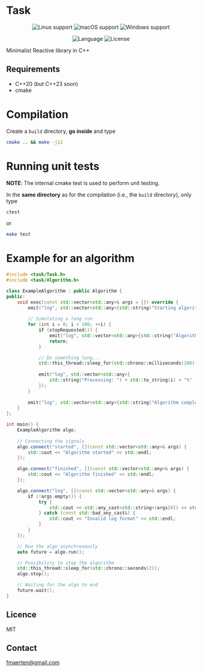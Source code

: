 # Task

<p align="center">
  <img src="https://img.shields.io/static/v1?label=Linux&logo=linux&logoColor=white&message=support&color=success" alt="Linux support">
  <img src="https://img.shields.io/static/v1?label=macOS&logo=apple&logoColor=white&message=support&color=success" alt="macOS support">
  <img src="https://img.shields.io/static/v1?label=Windows&logo=windows&logoColor=white&message=soon&color=red" alt="Windows support">
</p>

<p align="center">
  <img src="https://img.shields.io/badge/C%2B%2B-20-blue.svg" alt="Language">
  <img src="https://img.shields.io/badge/license-MIT-blue.svg" alt="License">
  
</p>

Minimalist Reactive library in C++

## Requirements
- C++20 (but C++23 soon)
- cmake

# Compilation
Create a `build` directory, **go inside** and type
```sh
cmake .. && make -j12
```

# Running unit tests
**NOTE**: The internal cmake test is used to perform unit testing.

In the **same directory** as for the compilation (i.e., the `build` directory), only type
```sh
ctest
```
or
```sh
make test
```

# Example for an algorithm
```cpp
#include <task/Task.h>
#include <task/Algorithm.h>

class ExampleAlgorithm : public Algorithm {
public:
    void exec(const std::vector<std::any>& args = {}) override {
        emit("log", std::vector<std::any>{std::string("Starting algorithm execution")});
        
        // Simulating a long run
        for (int i = 0; i < 100; ++i) {
            if (stopRequested()) {
                emit("log", std::vector<std::any>{std::string("Algorithm stopped by user")});
                return;
            }

            // Do something long...
            std::this_thread::sleep_for(std::chrono::milliseconds(100));
            
            emit("log", std::vector<std::any>{
                std::string("Processing: ") + std::to_string(i) + "%"
            });
        }
        
        emit("log", std::vector<std::any>{std::string("Algorithm completed")});
    }
};

int main() {
    ExampleAlgorithm algo;
    
    // Connecting the signals
    algo.connect("started", [](const std::vector<std::any>& args) {
        std::cout << "Algorithm started" << std::endl;
    });

    algo.connect("finished", [](const std::vector<std::any>& args) {
        std::cout << "Algorithm finished" << std::endl;
    });

    algo.connect("log", [](const std::vector<std::any>& args) {
        if (!args.empty()) {
            try {
                std::cout << std::any_cast<std::string>(args[0]) << std::endl;
            } catch (const std::bad_any_cast&) {
                std::cout << "Invalid log format" << std::endl;
            }
        }
    });

    // Run the algo asynchronously
    auto future = algo.run();

    // Possibility to stop the algorithm
    std::this_thread::sleep_for(std::chrono::seconds(2));
    algo.stop();

    // Waiting for the algo to end
    future.wait();
}
```

## Licence
MIT

## Contact
fmaerten@gmail.com
